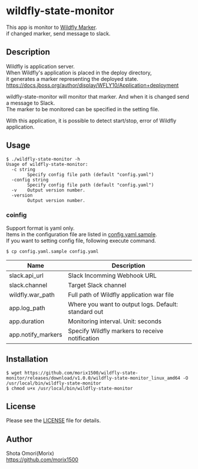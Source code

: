 # wildfly-state-monitor
This app is monitor to [Wildfly Marker](https://docs.jboss.org/author/display/WFLY10/Application+deployment).  
if changed marker, send message to slack.  

## Description
Wildfly is application server.  
When Wildfly's application is placed in the deploy directory,  
it generates a marker representing the deployed state.  
<https://docs.jboss.org/author/display/WFLY10/Application+deployment>  

wildfly-state-monitor will monitor that marker. And when it is changed send a message to Slack.  
The marker to be monitored can be specified in the setting file.  

With this application, it is possible to detect start/stop, error of Wildfly application.

## Usage
```
$ ./wildfly-state-monitor -h
Usage of wildfly-state-monitor:
  -c string
        Specify config file path (default "config.yaml")
  -config string
        Specify config file path (default "config.yaml")
  -v    Output version number.
  -version
        Output version number.
```

### coinfig
Support format is yaml only.  
Items in the configuration file are listed in [config.yaml.sample](./config.yaml.sample).  
If you want to setting config file, following execute command.

```
$ cp config.yaml.sample config.yaml
```

| Name | Description |
| --- | --- |
| slack.api_url | Slack Incomming Webhook URL |
| slack.channel | Target Slack channel |
| wildfly.war_path | Full path of Wildfly application war file |
| app.log_path | Where you want to output logs. Default: standard out |
| app.duration | Monitoring interval. Unit: seconds |
| app.notify_markers | Specify Wildfly markers to receive notification |


## Installation

```
$ wget https://github.com/morix1500/wildfly-state-monitor/releases/download/v1.0.0/wildfly-state-monitor_linux_amd64 -O /usr/local/bin/wildfly-state-monitor
$ chmod u+x /usr/local/bin/wildfly-state-monitor
```

## License
Please see the [LICENSE](./LICENSE) file for details.  

## Author
Shota Omori(Morix)  
https://github.com/morix1500
